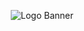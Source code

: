 ![Logo Banner](https://github.com/swarupcoding56/swarupcoding56/assets/150075661/11652be4-5ec0-4f26-a53c-e250af07acd0)
<!DOCTYPE html>
<html lang="en">
<head>
    <meta charset="UTF-8">
    <meta name="viewport" content="width=device-width, initial-scale=1.0">
    <title>Swarup Mitra - Full Stack Developer</title>
    <link href="https://cdnjs.cloudflare.com/ajax/libs/font-awesome/6.0.0/css/all.min.css" rel="stylesheet">
    <style>
        * {
            margin: 0;
            padding: 0;
            box-sizing: border-box;
        }

        body {
            font-family: 'Segoe UI', Tahoma, Geneva, Verdana, sans-serif;
            background: linear-gradient(135deg, #0f0f23, #1a1a2e, #16213e, #0f3460);
            background-size: 400% 400%;
            animation: gradientShift 8s ease infinite;
            color: #ffffff;
            overflow-x: hidden;
            min-height: 100vh;
        }

        @keyframes gradientShift {
            0% { background-position: 0% 50%; }
            50% { background-position: 100% 50%; }
            100% { background-position: 0% 50%; }
        }

        .container {
            max-width: 1200px;
            margin: 0 auto;
            padding: 20px;
        }

        .header {
            text-align: center;
            padding: 60px 0;
            position: relative;
        }

        .profile-img {
            width: 200px;
            height: 200px;
            border-radius: 50%;
            margin: 0 auto 30px;
            background: linear-gradient(45deg, #00d4ff, #ff00d4, #ffaa00);
            padding: 5px;
            animation: profileSpin 10s linear infinite;
            display: flex;
            align-items: center;
            justify-content: center;
            position: relative;
            overflow: hidden;
        }

        .profile-img::before {
            content: "SM";
            font-size: 60px;
            font-weight: bold;
            background: linear-gradient(45deg, #00d4ff, #ff00d4);
            -webkit-background-clip: text;
            background-clip: text;
            -webkit-text-fill-color: transparent;
            animation: textGlow 2s ease-in-out infinite alternate;
        }

        @keyframes profileSpin {
            0% { transform: rotate(0deg); }
            100% { transform: rotate(360deg); }
        }

        @keyframes textGlow {
            0% { filter: drop-shadow(0 0 5px #00d4ff); }
            100% { filter: drop-shadow(0 0 20px #ff00d4); }
        }

        .typing-container {
            height: 120px;
            display: flex;
            flex-direction: column;
            justify-content: center;
            align-items: center;
        }

        .typing-text {
            font-size: 3.5rem;
            font-weight: bold;
            background: linear-gradient(45deg, #00d4ff, #ff00d4, #ffaa00, #00ff88);
            background-size: 400% 400%;
            -webkit-background-clip: text;
            background-clip: text;
            -webkit-text-fill-color: transparent;
            animation: gradientText 3s ease infinite, fadeInUp 1s ease;
            text-shadow: 0 0 30px rgba(0, 212, 255, 0.5);
            margin-bottom: 20px;
        }

        @keyframes gradientText {
            0% { background-position: 0% 50%; }
            50% { background-position: 100% 50%; }
            100% { background-position: 0% 50%; }
        }

        .reverse-text {
            font-size: 2rem;
            height: 60px;
            display: flex;
            align-items: center;
            justify-content: center;
            color: #4dd0e1;
            text-shadow: 0 0 10px rgba(77, 208, 225, 0.8);
        }

        .floating-elements {
            position: fixed;
            top: 0;
            left: 0;
            width: 100%;
            height: 100%;
            pointer-events: none;
            z-index: -1;
        }

        .floating-element {
            position: absolute;
            opacity: 0.1;
            animation: float 6s ease-in-out infinite;
        }

        @keyframes float {
            0%, 100% { transform: translateY(0px) rotate(0deg); }
            50% { transform: translateY(-20px) rotate(180deg); }
        }

        .section {
            margin: 80px 0;
            padding: 40px;
            background: rgba(255, 255, 255, 0.05);
            border-radius: 20px;
            backdrop-filter: blur(10px);
            border: 1px solid rgba(255, 255, 255, 0.1);
            animation: slideInUp 1s ease;
            position: relative;
            overflow: hidden;
        }

        .section::before {
            content: '';
            position: absolute;
            top: -50%;
            left: -50%;
            width: 200%;
            height: 200%;
            background: linear-gradient(45deg, transparent, rgba(77, 208, 225, 0.1), transparent);
            animation: shimmer 4s linear infinite;
        }

        @keyframes shimmer {
            0% { transform: translateX(-100%); }
            100% { transform: translateX(100%); }
        }

        @keyframes slideInUp {
            from { opacity: 0; transform: translateY(50px); }
            to { opacity: 1; transform: translateY(0); }
        }

        .section-title {
            font-size: 2.5rem;
            margin-bottom: 30px;
            text-align: center;
            background: linear-gradient(45deg, #00d4ff, #ff00d4);
            -webkit-background-clip: text;
            background-clip: text;
            -webkit-text-fill-color: transparent;
            position: relative;
        }

        .tech-grid {
            display: grid;
            grid-template-columns: repeat(auto-fit, minmax(120px, 1fr));
            gap: 20px;
            margin-top: 30px;
        }

        .tech-card {
            background: linear-gradient(135deg, rgba(77, 208, 225, 0.1), rgba(255, 0, 212, 0.1));
            padding: 20px;
            border-radius: 15px;
            text-align: center;
            border: 1px solid rgba(77, 208, 225, 0.3);
            transition: all 0.4s ease;
            cursor: pointer;
            position: relative;
            overflow: hidden;
        }

        .tech-card:hover {
            transform: translateY(-10px) scale(1.05);
            box-shadow: 0 20px 40px rgba(77, 208, 225, 0.4);
            border-color: #4dd0e1;
        }

        .tech-card::after {
            content: '';
            position: absolute;
            top: -50%;
            left: -50%;
            width: 200%;
            height: 200%;
            background: linear-gradient(45deg, transparent, rgba(255, 255, 255, 0.1), transparent);
            transition: all 0.4s ease;
            transform: rotate(45deg);
            opacity: 0;
        }

        .tech-card:hover::after {
            opacity: 1;
            animation: cardShine 0.6s ease;
        }

        @keyframes cardShine {
            0% { transform: translateX(-100%) rotate(45deg); }
            100% { transform: translateX(100%) rotate(45deg); }
        }

        .tech-icon {
            font-size: 2.5rem;
            margin-bottom: 10px;
            color: #4dd0e1;
            transition: all 0.3s ease;
        }

        .tech-card:hover .tech-icon {
            animation: iconBounce 0.6s ease;
        }

        @keyframes iconBounce {
            0%, 100% { transform: scale(1); }
            50% { transform: scale(1.3); }
        }

        .stats-container {
            display: grid;
            grid-template-columns: repeat(auto-fit, minmax(250px, 1fr));
            gap: 30px;
            margin: 40px 0;
        }

        .stat-card {
            background: linear-gradient(135deg, rgba(0, 212, 255, 0.1), rgba(255, 170, 0, 0.1));
            padding: 30px;
            border-radius: 20px;
            text-align: center;
            border: 1px solid rgba(0, 212, 255, 0.3);
            transition: all 0.4s ease;
        }

        .stat-card:hover {
            transform: scale(1.05);
            box-shadow: 0 15px 30px rgba(0, 212, 255, 0.3);
        }

        .stat-number {
            font-size: 3rem;
            font-weight: bold;
            color: #4dd0e1;
            margin-bottom: 10px;
        }

        .contact-grid {
            display: grid;
            grid-template-columns: repeat(auto-fit, minmax(300px, 1fr));
            gap: 30px;
            margin-top: 40px;
        }

        .contact-card {
            background: linear-gradient(135deg, rgba(255, 0, 212, 0.1), rgba(255, 170, 0, 0.1));
            padding: 30px;
            border-radius: 20px;
            text-align: center;
            border: 1px solid rgba(255, 0, 212, 0.3);
            transition: all 0.4s ease;
            cursor: pointer;
        }

        .contact-card:hover {
            transform: translateY(-5px);
            box-shadow: 0 20px 40px rgba(255, 0, 212, 0.3);
        }

        .projects-grid {
            display: grid;
            grid-template-columns: repeat(auto-fit, minmax(350px, 1fr));
            gap: 30px;
            margin-top: 40px;
        }

        .project-card {
            background: linear-gradient(135deg, rgba(0, 255, 136, 0.1), rgba(77, 208, 225, 0.1));
            padding: 30px;
            border-radius: 20px;
            border: 1px solid rgba(0, 255, 136, 0.3);
            transition: all 0.4s ease;
            position: relative;
            overflow: hidden;
        }

        .project-card:hover {
            transform: scale(1.02);
            box-shadow: 0 25px 50px rgba(0, 255, 136, 0.3);
        }

        .btn {
            display: inline-block;
            padding: 15px 30px;
            background: linear-gradient(45deg, #00d4ff, #ff00d4);
            border: none;
            border-radius: 50px;
            color: white;
            text-decoration: none;
            font-weight: bold;
            transition: all 0.4s ease;
            cursor: pointer;
            position: relative;
            overflow: hidden;
        }

        .btn:hover {
            transform: scale(1.1);
            box-shadow: 0 10px 30px rgba(77, 208, 225, 0.5);
        }

        .pulse {
            animation: pulse 2s infinite;
        }

        @keyframes pulse {
            0% { box-shadow: 0 0 0 0 rgba(77, 208, 225, 0.7); }
            70% { box-shadow: 0 0 0 10px rgba(77, 208, 225, 0); }
            100% { box-shadow: 0 0 0 0 rgba(77, 208, 225, 0); }
        }

        @keyframes fadeInUp {
            from { opacity: 0; transform: translateY(30px); }
            to { opacity: 1; transform: translateY(0); }
        }

        .fade-in {
            animation: fadeInUp 1s ease;
        }

        @media (max-width: 768px) {
            .typing-text { font-size: 2.5rem; }
            .reverse-text { font-size: 1.5rem; }
            .section-title { font-size: 2rem; }
            .github-stats {
                grid-template-columns: 1fr;
            }
            .stat-image-card {
                min-width: unset;
            }
        }
    </style>
</head>
<body>
    <div class="floating-elements"></div>
    
    <div class="container">
        <header class="header">
            <div class="profile-img"></div>
            <div class="typing-container">
                <h1 class="typing-text">Swarup Mitra</h1>
                <div class="reverse-text" id="reverseText"></div>
            </div>
        </header>

        <section class="section">
            <h2 class="section-title"><i class="fas fa-rocket"></i> About Me</h2>
            <div class="stats-container">
                <div class="stat-card">
                    <div class="stat-number">5+</div>
                    <p>Programming Languages</p>
                </div>
                <div class="stat-card">
                    <div class="stat-number">10+</div>
                    <p>Technologies Mastered</p>
                </div>
                <div class="stat-card">
                    <div class="stat-number">15+</div>
                    <p>Projects Completed</p>
                </div>
                <div class="stat-card">
                    <div class="stat-number">100%</div>
                    <p>Passion for Coding</p>
                </div>
            </div>
            <p style="text-align: center; font-size: 1.2rem; margin-top: 30px; line-height: 1.8;">
                Welcome to my digital realm! I'm a passionate Full Stack Developer who transforms ideas into reality through code. 
                With expertise spanning multiple programming languages and frameworks, I create seamless digital experiences 
                that push the boundaries of what's possible on the web.
            </p>
        </section>

        <section class="section">
            <h2 class="section-title"><i class="fas fa-code"></i> Tech Arsenal</h2>
            <div class="tech-grid">
                <div class="tech-card">
                    <div class="tech-icon"><i class="fab fa-js-square"></i></div>
                    <h3>JavaScript</h3>
                    <p>ES6+ Magic</p>
                </div>
                <div class="tech-card">
                    <div class="tech-icon"><i class="fab fa-react"></i></div>
                    <h3>React</h3>
                    <p>Component Mastery</p>
                </div>
                <div class="tech-card">
                    <div class="tech-icon"><i class="fab fa-node-js"></i></div>
                    <h3>Node.js</h3>
                    <p>Backend Power</p>
                </div>
                <div class="tech-card">
                    <div class="tech-icon"><i class="fab fa-python"></i></div>
                    <h3>Python</h3>
                    <p>AI & Automation</p>
                </div>
                <div class="tech-card">
                    <div class="tech-icon"><i class="fab fa-java"></i></div>
                    <h3>Java</h3>
                    <p>Enterprise Solutions</p>
                </div>
                <div class="tech-card">
                    <div class="tech-icon"><i class="fas fa-database"></i></div>
                    <h3>MongoDB</h3>
                    <p>NoSQL Expert</p>
                </div>
                <div class="tech-card">
                    <div class="tech-icon"><i class="fab fa-html5"></i></div>
                    <h3>HTML5</h3>
                    <p>Semantic Web</p>
                </div>
                <div class="tech-card">
                    <div class="tech-icon"><i class="fab fa-css3-alt"></i></div>
                    <h3>CSS3</h3>
                    <p>Modern Styling</p>
                </div>
                <div class="tech-card">
                    <div class="tech-icon"><i class="fas fa-server"></i></div>
                    <h3>Express.js</h3>
                    <p>API Architect</p>
                </div>
                <div class="tech-card">
                    <div class="tech-icon"><i class="fab fa-git-alt"></i></div>
                    <h3>Git</h3>
                    <p>Version Control</p>
                </div>
            </div>
        </section>

        <section class="section">
            <h2 class="section-title"><i class="fas fa-project-diagram"></i> Featured Projects</h2>
            <div class="projects-grid">
                <div class="project-card">
                    <h3><i class="fas fa-shopping-cart"></i> E-Commerce Platform</h3>
                    <p>Full-stack MERN application with advanced features including real-time inventory management, secure payment processing, and responsive design.</p>
                    <div style="margin-top: 15px;">
                        <span style="background: rgba(77, 208, 225, 0.3); padding: 5px 10px; border-radius: 15px; margin: 5px;">React</span>
                        <span style="background: rgba(255, 170, 0, 0.3); padding: 5px 10px; border-radius: 15px; margin: 5px;">Node.js</span>
                        <span style="background: rgba(0, 255, 136, 0.3); padding: 5px 10px; border-radius: 15px; margin: 5px;">MongoDB</span>
                    </div>
                </div>
                <div class="project-card">
                    <h3><i class="fas fa-blog"></i> Dynamic Blog Platform</h3>
                    <p>Modern blogging platform with markdown support, real-time comments, user authentication, and SEO optimization.</p>
                    <div style="margin-top: 15px;">
                        <span style="background: rgba(77, 208, 225, 0.3); padding: 5px 10px; border-radius: 15px; margin: 5px;">Next.js</span>
                        <span style="background: rgba(255, 0, 212, 0.3); padding: 5px 10px; border-radius: 15px; margin: 5px;">Express</span>
                        <span style="background: rgba(255, 170, 0, 0.3); padding: 5px 10px; border-radius: 15px; margin: 5px;">JWT</span>
                    </div>
                </div>
                <div class="project-card">
                    <h3><i class="fas fa-brain"></i> AI Chat Application</h3>
                    <p>Intelligent chatbot with natural language processing, machine learning capabilities, and real-time communication features.</p>
                    <div style="margin-top: 15px;">
                        <span style="background: rgba(77, 208, 225, 0.3); padding: 5px 10px; border-radius: 15px; margin: 5px;">Python</span>
                        <span style="background: rgba(0, 255, 136, 0.3); padding: 5px 10px; border-radius: 15px; margin: 5px;">TensorFlow</span>
                        <span style="background: rgba(255, 0, 212, 0.3); padding: 5px 10px; border-radius: 15px; margin: 5px;">WebSocket</span>
                    </div>
                </div>
            </div>
        </section>

        <section class="section">
            <h2 class="section-title"><i class="fas fa-envelope"></i> Let's Connect</h2>
            <div class="contact-grid">
                <div class="contact-card" onclick="window.open('mailto:swarupmtra3456@gmail.com')">
                    <i class="fas fa-envelope" style="font-size: 3rem; color: #4dd0e1; margin-bottom: 15px;"></i>
                    <h3>Email Me</h3>
                    <p>swarupmtra3456@gmail.com</p>
                </div>
                <div class="contact-card" onclick="window.open('https://instagram.com/swarup3421', '_blank')">
                    <i class="fab fa-instagram" style="font-size: 3rem; color: #ff00d4; margin-bottom: 15px;"></i>
                    <h3>Instagram</h3>
                    <p>@swarup3421</p>
                </div>
                <div class="contact-card" onclick="window.open('https://github.com/swarupcoding56', '_blank')">
                    <i class="fab fa-github" style="font-size: 3rem; color: #ffaa00; margin-bottom: 15px;"></i>
                    <h3>GitHub</h3>
                    <p>@swarupcoding56</p>
                </div>
            </div>
            
            <div style="text-align: center; margin-top: 50px;">
                <a href="mailto:swarupmtra3456@gmail.com" class="btn pulse">
                    <i class="fas fa-rocket"></i> Let's Build Something Amazing!
                </a>
            </div>
        </section>
    </div>

    <script>
        // Reverse text animation
        const reverseTexts = [
            "Full Stack Web Developer",
            "Python Developer", 
            "Java Developer",
            "MERN Stack Expert",
            "Problem Solver",
            "Code Architect",
            "Tech Enthusiast",
            "Digital Creator",
            "Innovation Driver"
        ];
        
        let currentIndex = 0;
        const reverseTextElement = document.getElementById('reverseText');
        
        function typeReverse(text, element, callback) {
            let index = text.length;
            element.textContent = text;
            
            const interval = setInterval(() => {
                if (index > 0) {
                    element.textContent = text.substring(0, index - 1);
                    index--;
                } else {
                    clearInterval(interval);
                    setTimeout(() => {
                        typeForward(reverseTexts[currentIndex], element, callback);
                    }, 500);
                }
            }, 50);
        }
        
        function typeForward(text, element, callback) {
            let index = 0;
            element.textContent = '';
            
            const interval = setInterval(() => {
                if (index < text.length) {
                    element.textContent += text[index];
                    index++;
                } else {
                    clearInterval(interval);
                    setTimeout(callback, 2000);
                }
            }, 100);
        }
        
        function animateText() {
            const nextIndex = (currentIndex + 1) % reverseTexts.length;
            typeReverse(reverseTexts[currentIndex], reverseTextElement, () => {
                currentIndex = nextIndex;
                animateText();
            });
        }
        
        // Start animation
        reverseTextElement.textContent = reverseTexts[0];
        setTimeout(() => animateText(), 2000);
        
        // Floating elements
        function createFloatingElements() {
            const container = document.querySelector('.floating-elements');
            const icons = ['💻', '🚀', '⚡', '🔥', '✨', '💡', '🌟', '🎯'];
            
            for (let i = 0; i < 20; i++) {
                const element = document.createElement('div');
                element.className = 'floating-element';
                element.textContent = icons[Math.floor(Math.random() * icons.length)];
                element.style.left = Math.random() * 100 + '%';
                element.style.top = Math.random() * 100 + '%';
                element.style.fontSize = (Math.random() * 30 + 20) + 'px';
                element.style.animationDelay = Math.random() * 6 + 's';
                element.style.animationDuration = (Math.random() * 4 + 4) + 's';
                container.appendChild(element);
            }
        }
        
        createFloatingElements();
        
        // Intersection Observer for animations
        const observerOptions = {
            threshold: 0.1,
            rootMargin: '0px 0px -50px 0px'
        };
        
        const observer = new IntersectionObserver((entries) => {
            entries.forEach(entry => {
                if (entry.isIntersecting) {
                    entry.target.classList.add('fade-in');
                }
            });
        }, observerOptions);
        
        document.querySelectorAll('.section').forEach(section => {
            observer.observe(section);
        });
        
        // Interactive cursor effect
        document.addEventListener('mousemove', (e) => {
            const cursor = document.querySelector('.cursor');
            if (!cursor) {
                const newCursor = document.createElement('div');
                newCursor.className = 'cursor';
                newCursor.style.cssText = `
                    position: fixed;
                    width: 20px;
                    height: 20px;
                    background: radial-gradient(circle, #4dd0e1, transparent);
                    border-radius: 50%;
                    pointer-events: none;
                    z-index: 1000;
                    opacity: 0.6;
                    transition: transform 0.1s ease;
                `;
                document.body.appendChild(newCursor);
            }
            
            const cursorElement = document.querySelector('.cursor');
            cursorElement.style.left = (e.clientX - 10) + 'px';
            cursorElement.style.top = (e.clientY - 10) + 'px';
        });
        
        // Parallax effect
        window.addEventListener('scroll', () => {
            const scrolled = window.pageYOffset;
            const parallax = document.querySelector('.floating-elements');
            if (parallax) {
                parallax.style.transform = `translateY(${scrolled * 0.5}px)`;
            }
        });
        
        // Tech card click effects
        document.querySelectorAll('.tech-card').forEach(card => {
            card.addEventListener('click', () => {
                card.style.animation = 'none';
                setTimeout(() => {
                    card.style.animation = 'pulse 0.6s ease';
                }, 10);
            });
        });
    </script>
</body>
</html>
